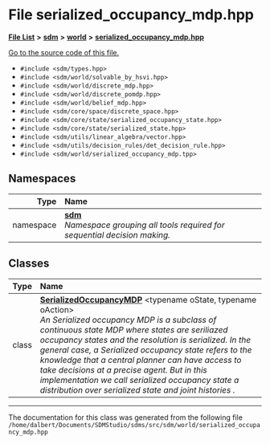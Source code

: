 
<NavBar active_item_id="2"/>

# File serialized\_occupancy\_mdp.hpp


[**File List**](files.md) **>** [**sdm**](dir_ae1b8d8c3d2627954ba53c22978558f0.md) **>** [**world**](dir_414fa79a2aeb4aba632c04a0d3a53fff.md) **>** [**serialized\_occupancy\_mdp.hpp**](serialized__occupancy__mdp_8hpp.md)

[Go to the source code of this file.](serialized__occupancy__mdp_8hpp_source.md)



* `#include <sdm/types.hpp>`
* `#include <sdm/world/solvable_by_hsvi.hpp>`
* `#include <sdm/world/discrete_mdp.hpp>`
* `#include <sdm/world/discrete_pomdp.hpp>`
* `#include <sdm/world/belief_mdp.hpp>`
* `#include <sdm/core/space/discrete_space.hpp>`
* `#include <sdm/core/state/serialized_occupancy_state.hpp>`
* `#include <sdm/core/state/serialized_state.hpp>`
* `#include <sdm/utils/linear_algebra/vector.hpp>`
* `#include <sdm/utils/decision_rules/det_decision_rule.hpp>`
* `#include <sdm/world/serialized_occupancy_mdp.tpp>`









## Namespaces

| Type | Name |
| ---: | :--- |
| namespace | [**sdm**](namespacesdm.md) <br>_Namespace grouping all tools required for sequential decision making._  |

## Classes

| Type | Name |
| ---: | :--- |
| class | [**SerializedOccupancyMDP**](classsdm_1_1SerializedOccupancyMDP.md) &lt;typename oState, typename oAction&gt;<br>_An Serialized occupancy MDP is a subclass of continuous state MDP where states are seriliazed occupancy states and the resolution is serialized. In the general case, a Serialized occupancy state refers to the knowledge that a central planner can have access to take decisions at a precise agent. But in this implementation we call serialized occupancy state a distribution over serialized state and joint histories ._  |














------------------------------
The documentation for this class was generated from the following file `/home/dalbert/Documents/SDMStudio/sdms/src/sdm/world/serialized_occupancy_mdp.hpp`